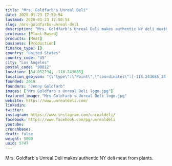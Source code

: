 ```yaml
---
title: "Mrs. Goldfarb's Unreal Deli"
date: 2020-01-23 17:50:54
lastmod: 2020-01-23 17:50:54
slug: /mrs-goldfarbs-unreal-deli
description: "Mrs. Goldfarb's Unreal Deli makes authentic NY deli meat&nbsp;from plants."
proteins: [Plant-Based]
products: [Meat]
business: [Production]
finance_type: []
country: "United States"
country_code: "US"
city: "Los Angeles"
postal_code: "90012"
location: [34.052234, -118.243685]
location_geojson: "{\"type\":\"Point\",\"coordinates\":[-118.243685,34.052234]}"
founded: 2019
founders: "Jenny Goldfarb"
images: ["Mrs Goldfarb's Unreal Deli logo.jpg"]
featured_image: "Mrs Goldfarb's Unreal Deli logo.jpg"
website: https://www.unrealdeli.com/
linkedin: 
twitter: 
instagram: https://www.instagram.com/unrealdeli/
facebook: https://www.facebook.com/pg/unrealdeli
youtube: 
crunchbase: 
draft: false
weight: 5000
uuid: 5747
---
```

Mrs. Goldfarb's Unreal Deli makes authentic NY deli meat&nbsp;from plants.
